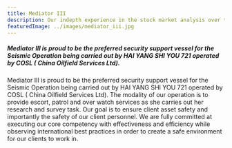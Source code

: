 ```yaml
---
title: Mediator III
description: Our indepth experience in the stock market analysis over the past periods has enabled us to always provide for our reputable clients/investors the updates on the stock market
featuredImage: ../images/mediator_iii.jpg
---
```


##### Mediator III is proud to be the preferred security support vessel for the Seismic Operation being carried out by HAI YANG SHI YOU 721 operated by COSL ( China Oilfield Services Ltd).

Mediator III is proud to be the preferred security support vessel for the Seismic Operation being carried out by HAI YANG SHI YOU 721 operated by COSL ( China Oilfield Services Ltd). The modality of our operation is to provide escort, patrol and over watch services as she carries out her research and survey task. Our goal is to ensure client asset safety and importantly the safety of our client personnel. We are fully committed at executing our core competency with effectiveness and efficiency while observing international best practices in order to create a safe environment for our clients to work in.
